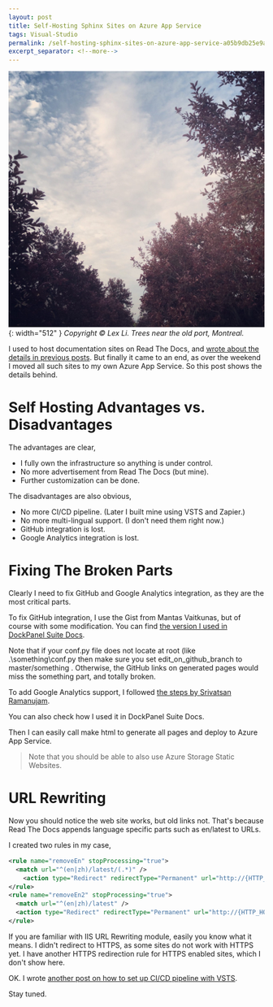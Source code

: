 ```yaml
---
layout: post
title: Self-Hosting Sphinx Sites on Azure App Service
tags: Visual-Studio
permalink: /self-hosting-sphinx-sites-on-azure-app-service-a05b9db25e9a
excerpt_separator: <!--more-->
---
```

![img-description](/images/trees-old-port.jpg){: width="512" }
_Copyright © Lex Li. Trees near the old port, Montreal._

I used to host documentation sites on Read The Docs, and [wrote about the details in previous posts](https://halfblood.pro/dockpanel-suite-docs-site-restructuredtext-and-visual-studio-code-d9d5a6b37a0d). But finally it came to an end, as over the weekend I moved all such sites to my own Azure App Service. So this post shows the details behind.
<!--more-->

# Self Hosting Advantages vs. Disadvantages

The advantages are clear,

* I fully own the infrastructure so anything is under control.
* No more advertisement from Read The Docs (but mine).
* Further customization can be done.

The disadvantages are also obvious,

* No more CI/CD pipeline. (Later I built mine using VSTS and Zapier.)
* No more multi-lingual support. (I don't need them right now.)
* GitHub integration is lost.
* Google Analytics integration is lost.

# Fixing The Broken Parts

Clearly I need to fix GitHub and Google Analytics integration, as they are the most critical parts.

To fix GitHub integration, I use the Gist from Mantas Vaitkunas, but of course with some modification. You can find [the version I used in DockPanel Suite Docs](https://github.com/dockpanelsuite/dockpanelsuite_docs).

Note that if your conf.py file does not locate at root (like .\something\conf.py then make sure you set edit_on_github_branch to master/something . Otherwise, the GitHub links on generated pages would miss the something part, and totally broken.

To add Google Analytics support, I followed [the steps by Srivatsan Ramanujam](https://github.com/rtfd/sphinx_rtd_theme/issues/477).

You can also check how I used it in DockPanel Suite Docs.

Then I can easily call make html to generate all pages and deploy to Azure App Service.

> Note that you should be able to also use Azure Storage Static Websites.

# URL Rewriting

Now you should notice the web site works, but old links not. That's because Read The Docs appends language specific parts such as en/latest to URLs.

I created two rules in my case,

``` xml
<rule name="removeEn" stopProcessing="true">
  <match url="^(en|zh)/latest/(.*)" />
    <action type="Redirect" redirectType="Permanent" url="http://{HTTP_HOST}/{R:2}" />
</rule>
<rule name="removeEn2" stopProcessing="true">
  <match url="^(en|zh)/latest" />
  <action type="Redirect" redirectType="Permanent" url="http://{HTTP_HOST}" />
</rule>
```

If you are familiar with IIS URL Rewriting module, easily you know what it means. I didn't redirect to HTTPS, as some sites do not work with HTTPS yet. I have another HTTPS redirection rule for HTTPS enabled sites, which I don't show here.

OK. I wrote [another post on how to set up CI/CD pipeline with VSTS](https://halfblood.pro/ci-cd-pipeline-with-vsts-and-zapier-b81d341088dd).

Stay tuned.
